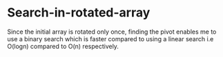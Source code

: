 # Search-in-rotated-array
Since the initial array is rotated only once, finding the pivot enables me to use a binary search which is faster compared to using a linear search i.e O(logn) compared to O(n) respectively.
